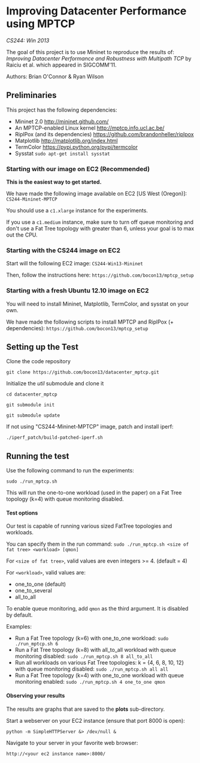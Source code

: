 Improving Datacenter Performance using MPTCP
============================================
*CS244: Win 2013*

The goal of this project is to use Mininet to reproduce the results of: 
_Improving Datacenter Performance and Robustness with Multipath TCP_
by Raiciu et al. which appeared in SIGCOMM'11.

Authors: Brian O'Connor & Ryan Wilson

Preliminaries
-------------
This project has the following dependencies:
* Mininet 2.0
http://mininet.github.com/
* An MPTCP-enabled Linux kernel
http://mptcp.info.ucl.ac.be/
* RiplPox (and its dependencies)
https://github.com/brandonheller/riplpox
* Matplotlib
http://matplotlib.org/index.html
* TermColor
https://pypi.python.org/pypi/termcolor
* Sysstat
`sudo apt-get install sysstat`

### Starting with our image on EC2 (Recommended)
**This is the easiest way to get started.**

We have made the following image available on EC2 [US West (Oregon)]:
`CS244-Mininet-MPTCP`

You should use a `c1.xlarge` instance for the experiments.

If you use a `c1.medium` instance, make sure to turn off queue monitoring
and don't use a Fat Tree topology with greater than 6, unless your goal
is to max out the CPU.

### Starting with the CS244 image on EC2
Start will the following EC2 image: `CS244-Win13-Mininet`

Then, follow the instructions here:
`https://github.com/bocon13/mptcp_setup`

### Starting with a fresh Ubuntu 12.10 image on EC2
You will need to install Mininet, Matplotlib, TermColor, and sysstat on your own. 

We have made the following scripts to install MPTCP and RiplPox (+ dependencies):
`https://github.com/bocon13/mptcp_setup`

Setting up the Test
-------------------

Clone the code repository

`git clone https://github.com/bocon13/datacenter_mptcp.git`

Initialize the *util* submodule and clone it

`cd datacenter_mptcp`

`git submodule init`

`git submodule update`

If not using "CS244-Mininet-MPTCP" image, patch and install iperf:

`./iperf_patch/build-patched-iperf.sh`

Running the test
----------------
Use the following command to run the experiments:

`sudo ./run_mptcp.sh`

This will run the one-to-one workload (used in the paper) on a Fat Tree topology (k=4) with queue monitoring disabled.

#### Test options

Our test is capable of running various sized FatTree topologies and workloads.

You can specify them in the run command:
`sudo ./run_mptcp.sh <size of fat tree> <workload> [qmon]`

For `<size of fat tree>`, valid values are even integers >= 4. (default = 4)

For `<workload>`, valid values are: 
* one_to_one (default)
* one_to_several
* all_to_all

To enable queue monitoring, add `qmon` as the third argument. It is disabled by default.

Examples:
* Run a Fat Tree topology (k=6) with one_to_one workload:
`sudo ./run_mptcp.sh 6`
* Run a Fat Tree topology (k=8) with all_to_all workload with queue monitoring disabled:
`sudo ./run_mptcp.sh 8 all_to_all`
* Run all workloads on various Fat Tree topologies: k = {4, 6, 8, 10, 12} with queue monitoring disabled:
`sudo ./run_mptcp.sh all all`
* Run a Fat Tree topology (k=4) with one_to_one workload with queue monitoring enabled:
`sudo ./run_mptcp.sh 4 one_to_one qmon`


#### Observing your results
The results are graphs that are saved to the **plots** sub-directory.

Start a webserver on your EC2 instance (ensure that port 8000 is open):

`python -m SimpleHTTPServer &> /dev/null &`

Navigate to your server in your favorite web browser:

`http://<your ec2 instance name>:8000/`
